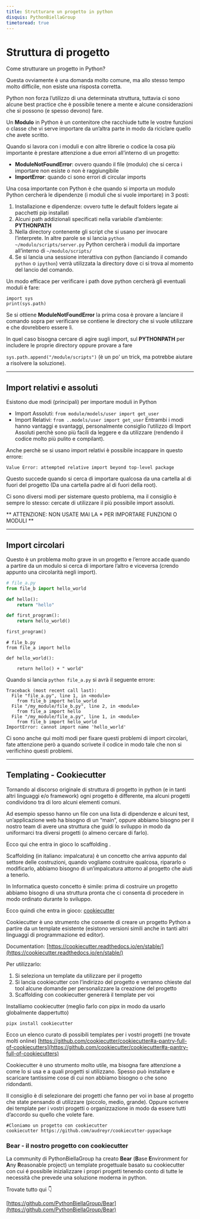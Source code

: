 ```yaml
---
title: Strutturare un progetto in python
disquis: PythonBiellaGroup
timetoread: true
---
```


# Struttura di progetto

Come strutturare un progetto in Python?

Questa ovviamente è una domanda molto comune, ma allo stesso tempo molto difficile, non esiste una risposta corretta.

Python non forza l’utilizzo di una determinata struttura, tuttavia ci sono alcune best practice che è possibile tenere a mente e alcune considerazioni che si possono (e spesso devono) fare.

Un **Modulo** in Python è un contenitore che racchiude tutte le vostre funzioni o classe che vi serve importare da un’altra parte in modo da riciclare quello che avete scritto.

Quando si lavora con i moduli e con altre librerie o codice la cosa più importante è prestare attenzione a due errori all’interno di un progetto:

* **ModuleNotFoundError**: ovvero quando il file (modulo) che si cerca i importare non esiste o non è raggiungibile
* **ImportError**: quando ci sono errori di circular imports

Una cosa importante con Python è che quando si importa un modulo Python cercherà le dipendenze (i moduli che si vuole importare) in 3 posti:

1. Installazione e dipendenze: ovvero tutte le default folders legate ai pacchetti pip installati
2. Alcuni path addizionali specificati nella variabile d’ambiente: **PYTHONPATH**
3. Nella directory contenente gli script che si usano per invocare l’interprete. In altre parole se si lancia ```python ~/modulo/scripts/server.py``` Python cercherà i moduli da importare all’interno di ```~/modulo/scripts/```
4. Se si lancia una sessione interattiva con python (lanciando il comando ```python``` o ```ipython```) verrà utilizzata la directory dove ci si trova al momento del lancio del comando.

Un modo efficace per verificare i path dove python cercherà gli eventuali moduli è fare:
```
import sys
print(sys.path)
```

Se si ottiene **ModuleNotFoundError** la prima cosa è provare a lanciare il comando sopra per verificare se contiene le directory che si vuole utilizzare e che dovrebbero essere lì.

In quel caso bisogna cercare di agire sugli import, sul **PYTHONPATH** per includere le proprie directory oppure provare a fare 

```sys.path.append("/module/scripts")``` (è un po' un trick, ma potrebbe aiutare a risolvere la soluzione).

---

## Import relativi e assoluti

Esistono due modi (principali) per importare moduli in Python

* Import Assoluti: ```from module/models/user import get_user```
* Import Relativi: ```from ..models/user import get_user```
Entrambi i modi hanno vantaggi e svantaggi, personalmente consiglio l’utilizzo di Import Assoluti perchè sono più facili da leggere e da utilizzare (rendendo il codice molto più pulito e compilant).

Anche perchè se si usano import relativi è possibile incappare in questo errore:

```Value Error: attempted relative import beyond top-level package```

Questo succede quando si cerca di importare qualcosa da una cartella al di fuori del progetto (Da una cartella padre al di fuori della root).

Ci sono diversi modi per sistemare questo problema, ma il consiglio è sempre lo stesso: cercate di utilizzare il più possibile import assoluti.

** ATTENZIONE: NON USATE MAI LA * PER IMPORTARE FUNZIONI O MODULI **

---

## Import circolari

Questo è un problema molto grave in un progetto e l’errore accade quando a partire da un modulo si cerca di importare l’altro e viceversa (crendo appunto una circolarità negli import).

```py
# file_a.py
from file_b import hello_world

def hello():
    return "hello"

def first_program():
    return hello_world()

first_program()
```

```
# file_b.py
from file_a import hello

def hello_world():

    return hello() + " world"
```

Quando si lancia ```python file_a.py``` si avrà il seguente errore:

```
Traceback (most recent call last):
  File "file_a.py", line 1, in <module>
    from file_b import hello_world
  File "/my_module/file_b.py", line 2, in <module>
    from file_a import hello
  File "/my_module/file_a.py", line 1, in <module>
    from file_b import hello_world
ImportError: cannot import name 'hello_world'
```

Ci sono anche qui molti modi per fixare questi problemi di import circolari, fate attenzione però a quando scrivete il codice in modo tale che non si verifichino questi problemi.

---

## Templating - Cookiecutter

Tornando al discorso originale di struttura di progetto in python (e in tanti altri linguaggi e/o framework) ogni progetto è differente, ma alcuni progetti condividono tra di loro alcuni elementi comuni.

Ad esempio spesso hanno un file con una lista di dipendenze e alcuni test, un’applicazione web ha bisogno di un “main”, oppure abbiamo bisogno per il nostro team di avere una struttura che guidi lo sviluppo in modo da uniformarci tra diversi progetti (o almeno cercare di farlo).

Ecco qui che entra in gioco lo scaffolding .

Scaffolding (in italiano: impalcatura) è un concetto che arriva appunto dal settore delle costruzioni, quando vogliamo costruire qualcosa, ripararlo o modificarlo, abbiamo bisogno di un’impalcatura attorno al progetto che aiuti a tenerlo.

In Informatica questo concetto è simile: prima di costruire un progetto abbiamo bisogno di una struttura pronta che ci consenta di procedere in modo ordinato durante lo sviluppo.

Ecco quindi che entra in gioco: [cookiecutter](https://github.com/cookiecutter/cookiecutter)

Cookiecutter è uno strumento che consente di creare un progetto Python a partire da un template esistente (esistono versioni simili anche in tanti altri linguaggi di programmazione ed editor).

Documentation: [https://cookiecutter.readthedocs.io/en/stable/](https://cookiecutter.readthedocs.io/en/stable/)

Per utilizzarlo:

1. Si seleziona un template da utilizzare per il progetto
2. Si lancia cookiecutter con l’indirizzo del progetto e verranno chieste dal tool alcune domande per personalizzare la creazione del progetto
3. Scaffolding con cookiecutter genererà il template per voi

Installiamo cookiecutter (meglio farlo con pipx in modo da usarlo globalmente dappertutto)

```
pipx install cookiecutter
```

Ecco un elenco curato di possibili templates per i vostri progetti (ne trovate molti online)
[https://github.com/cookiecutter/cookiecutter#a-pantry-full-of-cookiecutters](https://github.com/cookiecutter/cookiecutter#a-pantry-full-of-cookiecutters)

Cookiecutter è uno strumento molto utile, ma bisogna fare attenzione a come lo si usa e a quali progetti si utilizzano. Spesso può installare e scaricare tantissime cose di cui non abbiamo bisogno o che sono ridondanti.

Il consiglio è di selezionare dei progetti che fanno per voi in base al progetto che state pensando di utilizzare (piccolo, medio, grande). Oppure scrivere dei template per i vostri progetti o organizzazione in modo da essere tutti d’accordo su quello che volete fare.

```
#Cloniamo un progetto con cookiecutter
cookiecutter https://github.com/audreyr/cookiecutter-pypackage
```

### Bear - il nostro progetto con cookiecutter
La community di PythonBiellaGroup ha creato **Bear** (**B**ase **E**nvironment for **A**ny **R**easonable project) un template progettuale basato su cookiecutter con cui é possibile inizializzare i propri progetti tenendo conto di tutte le necessità che prevede una soluzione moderna in python.

Trovate tutto qui 👇

[https://github.com/PythonBiellaGroup/Bear](https://github.com/PythonBiellaGroup/Bear)
